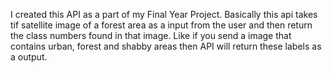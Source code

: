 I created this API as a part of my Final Year Project. Basically this api takes tif satellite image of a forest area as a input from the user and then return the class numbers found in that image. Like if you send a image that contains urban, forest and shabby areas then API will return these labels as a output.
